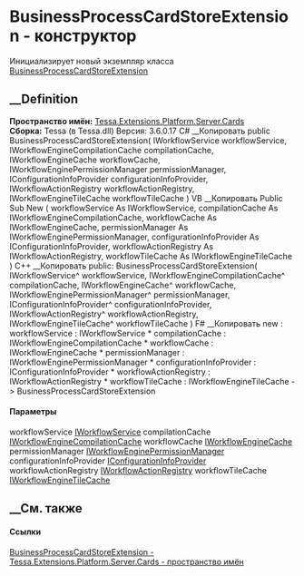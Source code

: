 # BusinessProcessCardStoreExtension - конструктор
Инициализирует новый экземпляр класса
[BusinessProcessCardStoreExtension](T_Tessa_Extensions_Platform_Server_Cards_BusinessProcessCardStoreExtension.htm)
##  __Definition
 **Пространство имён:**
[Tessa.Extensions.Platform.Server.Cards](N_Tessa_Extensions_Platform_Server_Cards.htm)  
 **Сборка:** Tessa (в Tessa.dll) Версия: 3.6.0.17
C# __Копировать
     public BusinessProcessCardStoreExtension(
    	IWorkflowService workflowService,
    	IWorkflowEngineCompilationCache compilationCache,
    	IWorkflowEngineCache workflowCache,
    	IWorkflowEnginePermissionManager permissionManager,
    	IConfigurationInfoProvider configurationInfoProvider,
    	IWorkflowActionRegistry workflowActionRegistry,
    	IWorkflowEngineTileCache workflowTileCache
    )
VB __Копировать
     Public Sub New ( 
    	workflowService As IWorkflowService,
    	compilationCache As IWorkflowEngineCompilationCache,
    	workflowCache As IWorkflowEngineCache,
    	permissionManager As IWorkflowEnginePermissionManager,
    	configurationInfoProvider As IConfigurationInfoProvider,
    	workflowActionRegistry As IWorkflowActionRegistry,
    	workflowTileCache As IWorkflowEngineTileCache
    )
C++ __Копировать
     public:
    BusinessProcessCardStoreExtension(
    	IWorkflowService^ workflowService, 
    	IWorkflowEngineCompilationCache^ compilationCache, 
    	IWorkflowEngineCache^ workflowCache, 
    	IWorkflowEnginePermissionManager^ permissionManager, 
    	IConfigurationInfoProvider^ configurationInfoProvider, 
    	IWorkflowActionRegistry^ workflowActionRegistry, 
    	IWorkflowEngineTileCache^ workflowTileCache
    )
F# __Копировать
     new : 
            workflowService : IWorkflowService * 
            compilationCache : IWorkflowEngineCompilationCache * 
            workflowCache : IWorkflowEngineCache * 
            permissionManager : IWorkflowEnginePermissionManager * 
            configurationInfoProvider : IConfigurationInfoProvider * 
            workflowActionRegistry : IWorkflowActionRegistry * 
            workflowTileCache : IWorkflowEngineTileCache -> BusinessProcessCardStoreExtension
#### Параметры
workflowService [IWorkflowService](T_Tessa_Workflow_IWorkflowService.htm)
compilationCache
[IWorkflowEngineCompilationCache](T_Tessa_Workflow_Compilation_IWorkflowEngineCompilationCache.htm)
workflowCache
[IWorkflowEngineCache](T_Tessa_Workflow_IWorkflowEngineCache.htm)
permissionManager
[IWorkflowEnginePermissionManager](T_Tessa_Workflow_IWorkflowEnginePermissionManager.htm)
configurationInfoProvider
[IConfigurationInfoProvider](T_Tessa_Platform_Runtime_IConfigurationInfoProvider.htm)
workflowActionRegistry
[IWorkflowActionRegistry](T_Tessa_Workflow_Actions_IWorkflowActionRegistry.htm)
workflowTileCache
[IWorkflowEngineTileCache](T_Tessa_Workflow_IWorkflowEngineTileCache.htm)
## __См. также
#### Ссылки
[BusinessProcessCardStoreExtension -
](T_Tessa_Extensions_Platform_Server_Cards_BusinessProcessCardStoreExtension.htm)
[Tessa.Extensions.Platform.Server.Cards - пространство
имён](N_Tessa_Extensions_Platform_Server_Cards.htm)
